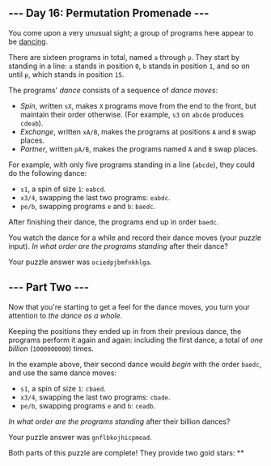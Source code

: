 ## \--- Day 16: Permutation Promenade ---

You come upon a very unusual sight; a group of programs here appear to
be [dancing](https://www.youtube.com/watch?v=lyZQPjUT5B4&t=53).

There are sixteen programs in total, named `a` through `p`. They start
by standing in a line: `a` stands in position `0`, `b` stands in
position `1`, and so on until `p`, which stands in position `15`.

The programs' *dance* consists of a sequence of *dance moves*:

  - *Spin*, written `sX`, makes `X` programs move from the end to the
    front, but maintain their order otherwise. (For example, `s3` on
    `abcde` produces `cdeab`).
  - *Exchange*, written `xA/B`, makes the programs at positions `A` and
    `B` swap places.
  - *Partner*, written `pA/B`, makes the programs named `A` and `B` swap
    places.

For example, with only five programs standing in a line (`abcde`), they
could do the following dance:

  - `s1`, a spin of size `1`: `eabcd`.
  - `x3/4`, swapping the last two programs: `eabdc`.
  - `pe/b`, swapping programs `e` and `b`: `baedc`.

After finishing their dance, the programs end up in order `baedc`.

You watch the dance for a while and record their dance moves (your
puzzle input). *In what order are the programs standing* after their
dance?

Your puzzle answer was `ociedpjbmfnkhlga`.

## \--- Part Two ---

Now that you're starting to get a feel for the dance moves, you turn
your attention to *the dance as a whole*.

Keeping the positions they ended up in from their previous dance, the
programs perform it again and again: including the first dance, a total
of *one billion* (`1000000000`) times.

In the example above, their second dance would *begin* with the order
`baedc`, and use the same dance moves:

  - `s1`, a spin of size `1`: `cbaed`.
  - `x3/4`, swapping the last two programs: `cbade`.
  - `pe/b`, swapping programs `e` and `b`: `ceadb`.

*In what order are the programs standing* after their billion dances?

Your puzzle answer was `gnflbkojhicpmead`.

Both parts of this puzzle are complete\! They provide two gold stars:
\*\*
